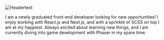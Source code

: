 ![Headertest](https://user-images.githubusercontent.com/71260714/172378587-af46945d-0bd5-4501-a1b3-09b6682fd884.png)

I am a newly graduated front-end developer looking for new opportunities! 
I enjoy working with React.js and Next.js, and with a sprinkle of SCSS on top I am at my happiest. 
Always excited about learning new things, and I am currently diving into game development with Phaser in my spare time.
